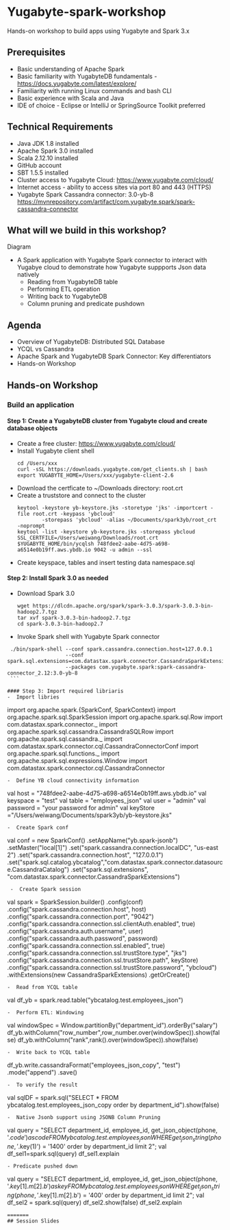 # Yugabyte-spark-workshop
Hands-on workshop to build apps using Yugabyte and Spark 3.x

## Prerequisites

- Basic understanding of Apache Spark
- Basic familiarity with YugabyteDB fundamentals - https://docs.yugabyte.com/latest/explore/
- Familiarity with running Linux commands and bash CLI
- Basic experience with Scala and Java
- IDE of choice - Eclipse or IntelliJ or SpringSource Toolkit preferred

## Technical Requirements

- Java JDK 1.8 installed
- Apache Spark 3.0 installed
- Scala 2.12.10 installed
- GitHub account
- SBT 1.5.5 installed
- Cluster access to Yugabyte Cloud: https://www.yugabyte.com/cloud/
- Internet access - ability to access sites via port 80 and 443 (HTTPS)
- Yugabyte Spark Cassandra connector: 3.0-yb-8 https://mvnrepository.com/artifact/com.yugabyte.spark/spark-cassandra-connector

## What will we build in this workshop?
Diagram

- A Spark application with Yugabyte Spark connector to interact with Yugabye cloud to demonstrate how Yugabyte suppports Json data natively
  - Reading from YugabyteDB table
  - Performing ETL operation
  - Writing back to YugabyteDB
  - Column pruning and predicate pushdown

## Agenda

- Overview of YugabyteDB: Distributed SQL Database
- YCQL vs Cassandra
- Apache Spark and YugabyteDB Spark Connector: Key differentiators
- Hands-on Workshop

## Hands-on Workshop

### Build an application

#### Step 1: Create a YugabyteDB cluster from Yugabyte cloud and create database objects

 -  Create a free cluster: https://www.yugabyte.com/cloud/
 -  Install Yugabyte client shell
    ```
    cd /Users/xxx
    curl -sSL https://downloads.yugabyte.com/get_clients.sh | bash
    export YUGABYTE_HOME=/Users/xxx/yugabyte-client-2.6
    ```
 -  Download the certficate to ~/Downloads directory: root.crt
 -  Create a truststore and connect to the cluster
    ```
    keytool -keystore yb-keystore.jks -storetype 'jks' -importcert -file root.crt -keypass 'ybcloud' 
            -storepass 'ybcloud' -alias ~/Documents/spark3yb/root_crt  -noprompt
    keytool -list -keystore yb-keystore.jks -storepass ybcloud
    SSL_CERTFILE=/Users/weiwang/Downloads/root.crt $YUGABYTE_HOME/bin/ycqlsh 748fdee2-aabe-4d75-a698-a6514e0b19ff.aws.ybdb.io 9042 -u admin --ssl
    ```
  -  Create keyspace, tables and insert testing data
    namespace.sql

#### Step 2: Install Spark 3.0 as needed

  - Download Spark 3.0
    ```
    wget https://dlcdn.apache.org/spark/spark-3.0.3/spark-3.0.3-bin-hadoop2.7.tgz
    tar xvf spark-3.0.3-bin-hadoop2.7.tgz
    cd spark-3.0.3-bin-hadoop2.7
    ```
  - Invoke Spark shell with Yugabyte Spark connector
   ```
    ./bin/spark-shell --conf spark.cassandra.connection.host=127.0.0.1 
                      --conf spark.sql.extensions=com.datastax.spark.connector.CassandraSparkExtensions 
                      --packages com.yugabyte.spark:spark-cassandra-connector_2.12:3.0-yb-8
    ```

#### Step 3: Import required libriaris
  -  Import libries
   ```
   import org.apache.spark.{SparkConf, SparkContext}
   import org.apache.spark.sql.SparkSession
   import org.apache.spark.sql.Row
   import com.datastax.spark.connector._
   import org.apache.spark.sql.cassandra.CassandraSQLRow
   import org.apache.spark.sql.cassandra._
   import com.datastax.spark.connector.cql.CassandraConnectorConf
   import org.apache.spark.sql.functions._
   import org.apache.spark.sql.expressions.Window
   import com.datastax.spark.connector.cql.CassandraConnector
   ```
 -  Define YB cloud connectivity information
   ```
   val host = "748fdee2-aabe-4d75-a698-a6514e0b19ff.aws.ybdb.io"
   val keyspace = "test"
   val table = "employees_json"
   val user = "admin"
   val password = "your password for admin"
   val keyStore ="/Users/weiwang/Documents/spark3yb/yb-keystore.jks"
   ```
 -  Create Spark conf
 ```
 val conf = new SparkConf()
           .setAppName("yb.spark-jsonb")
           .setMaster("local[1]")
           .set("spark.cassandra.connection.localDC", "us-east   2")
           .set("spark.cassandra.connection.host", "127.0.0.1")
           .set("spark.sql.catalog.ybcatalog","com.datastax.spark.connector.datasource.CassandraCatalog")
           .set("spark.sql.extensions", "com.datastax.spark.connector.CassandraSparkExtensions")
```
 -  Create Spark session
```
 val spark = SparkSession.builder()
             .config(conf)
             .config("spark.cassandra.connection.host", host)
             .config("spark.cassandra.connection.port", "9042")
             .config("spark.cassandra.connection.ssl.clientAuth.enabled", true)
             .config("spark.cassandra.auth.username", user)
             .config("spark.cassandra.auth.password", password)
             .config("spark.cassandra.connection.ssl.enabled", true)
             .config("spark.cassandra.connection.ssl.trustStore.type", "jks")
             .config("spark.cassandra.connection.ssl.trustStore.path", keyStore)
             .config("spark.cassandra.connection.ssl.trustStore.password", "ybcloud")
             .withExtensions(new CassandraSparkExtensions)
             .getOrCreate()
```
-  Read from YCQL table
```
   val df_yb = spark.read.table("ybcatalog.test.employees_json")
```
-  Perform ETL: Windowing
```
  val windowSpec  = Window.partitionBy("department_id").orderBy("salary")
  df_yb.withColumn("row_number",row_number.over(windowSpec)).show(false)
  df_yb.withColumn("rank",rank().over(windowSpec)).show(false)
```
-  Write back to YCQL table
```
  df_yb.write.cassandraFormat("employees_json_copy", "test")
             .mode("append")
             .save()
 ```
-  To verify the result
```
  val sqlDF = spark.sql("SELECT * FROM ybcatalog.test.employees_json_copy order by department_id").show(false)
 ```
-  Native Jsonb support using JSONB Column Pruning
```
val query = "SELECT department_id, employee_id, get_json_object(phone, '$.code') as code 
             FROM ybcatalog.test.employees_json WHERE get_json_string(phone, '$.key(1)') = '1400' 
             order by department_id limit 2";
val df_sel1=spark.sql(query)
df_sel1.explain
```
- Predicate pushed down
```
val query = "SELECT department_id, employee_id, get_json_object(phone, '$.key[1].m[2].b') as key 
             FROM ybcatalog.test.employees_json WHERE get_json_string(phone, '$.key[1].m[2].b') = '400' 
             order by department_id limit 2";
val df_sel2 = spark.sql(query)
df_sel2.show(false)
df_sel2.explain
```
=======
## Session Slides
